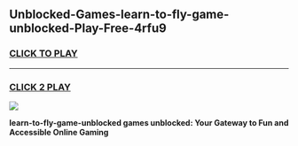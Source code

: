 
## Unblocked-Games-learn-to-fly-game-unblocked-Play-Free-4rfu9
<h3>
<a href="https://premium76.site?title=learn-to-fly-game-unblocked&ref=23A">CLICK TO PLAY</a></h3>
<hr>

<h3>
<a href="https://premium76.site?title=learn-to-fly-game-unblocked&ref=23A">CLICK 2 PLAY</a>
  
</h3>

<a href="https://premium76.site?title=learn-to-fly-game-unblocked&ref=23A"><img src="https://clearcache.store/games.png"></a>


**learn-to-fly-game-unblocked games unblocked: Your Gateway to Fun and Accessible Online Gaming**
